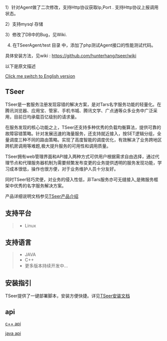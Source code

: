 ﻿1）针对Agent做了二次修改，支持Http协议获取Ip,Port . 支持Http协议上报调用状态。

2）支持mysql 存储

3）修改了DB中的Bug，见Wiki. 

4) 在TSeerAgent/test 目录 中，添加了php测试Agent接口的性能测试代码。

具体安装方法，见wiki : https://github.com/hunterhang/tseer/wiki



以下是原文描述

[Click me switch to English version](README.en.md)

## TSeer

TSeer是一套服务注册发现容错的解决方案，是对Tars名字服务功能的轻量化。在腾讯浏览器、应用宝、管家、手机书城、腾讯文学、广点通等众多业务中广泛采用，目前日均承载百亿级别的请求量。

在服务发现的核心功能之上，TSeer还支持多种优秀的负载均衡算法，提供可靠的故障容错策略。针对发展迅速的海量服务，还支持就近接入，按SET逻辑分组，全量调度三种不同的路由策略。实现了高度智能的调度优化，有效解决了业务跨地区跨机房调用等难题,极大提升服务的可用性和调用质量。

TSeer拥有web管理界面和API接入两种方式可供用户根据需求自由选择，通过代理节点和代理服务器机制为需要频繁发布变更的业务提供透明的服务发现功能，学习成本很低，操作也很方便，对于业务维护人员十分友好。

同时TSeer轻巧灵便，对业务的侵入性低，非Tars服务亦可无缝接入,是微服务框架中优秀的名字服务解决方案。

产品详细说明文档参见[TSeer产品介绍](Introduction.md)

## 支持平台

> * Linux

## 支持语言

> * JAVA
> * C++
> * 更多版本持续开发中...

## 安装指引

TSeer提供了一键部署脚本，安装方便快捷。详见[TSeer安装文档](Tseer_Install.md)

## api

[c++ api](docs/cplus-api-quickstart.md)

[java api](docs/seer-api-java-quickstart.md)

